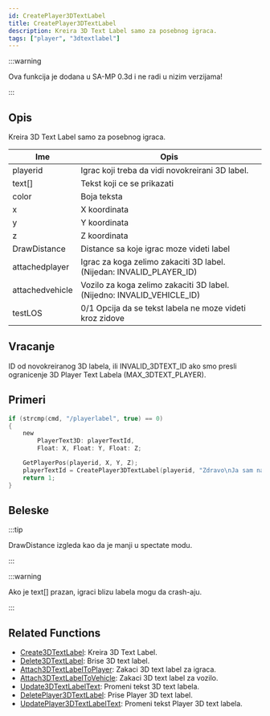 ```yaml
---
id: CreatePlayer3DTextLabel
title: CreatePlayer3DTextLabel
description: Kreira 3D Text Label samo za posebnog igraca.
tags: ["player", "3dtextlabel"]
---
```


:::warning

Ova funkcija je dodana u SA-MP 0.3d i ne radi u nizim verzijama!

:::

## Opis

Kreira 3D Text Label samo za posebnog igraca.

| Ime             | Opis                                                                   |
| --------------- | ---------------------------------------------------------------------- |
| playerid        | Igrac koji treba da vidi novokreirani 3D label.                        |
| text[]          | Tekst koji ce se prikazati                                             |
| color           | Boja teksta                                                            |
| x               | X koordinata                                                           |
| y               | Y koordinata                                                           |
| z               | Z koordinata                                                           |
| DrawDistance    | Distance sa koje igrac moze videti label                               |
| attachedplayer  | Igrac za koga zelimo zakaciti 3D label. (Nijedan: INVALID_PLAYER_ID)   |
| attachedvehicle | Vozilo za koga zelimo zakaciti 3D label. (Nijedno: INVALID_VEHICLE_ID) |
| testLOS         | 0/1 Opcija da se tekst labela ne moze videti kroz zidove               |

## Vracanje

ID od novokreiranog 3D labela, ili INVALID_3DTEXT_ID ako smo presli ogranicenje 3D Player Text Labela (MAX_3DTEXT_PLAYER).

## Primeri

```c
if (strcmp(cmd, "/playerlabel", true) == 0)
{
    new
        PlayerText3D: playerTextId,
        Float: X, Float: Y, Float: Z;

    GetPlayerPos(playerid, X, Y, Z);
    playerTextId = CreatePlayer3DTextLabel(playerid, "Zdravo\nJa sam na tvojoj poziciji!", 0x008080FF, X, Y, Z, 40.0);
    return 1;
}
```

## Beleske

:::tip

DrawDistance izgleda kao da je manji u spectate modu.

:::

:::warning

Ako je text[] prazan, igraci blizu labela mogu da crash-aju.

:::

## Related Functions

- [Create3DTextLabel](Create3DTextLabel.md): Kreira 3D Text Label.
- [Delete3DTextLabel](Delete3DTextLabel.md): Brise 3D text label.
- [Attach3DTextLabelToPlayer](Attach3DTextLabelToPlayer.md): Zakaci 3D text label za igraca.
- [Attach3DTextLabelToVehicle](Attach3DTextLabelToVehicle.md): Zakaci 3D text label za vozilo.
- [Update3DTextLabelText](Update3DTextLabelText.md): Promeni tekst 3D text labela.
- [DeletePlayer3DTextLabel](DeletePlayer3DTextLabel.md): Prise Player 3D text label.
- [UpdatePlayer3DTextLabelText](UpdatePlayer3DTextLabelText.md): Promeni tekst Player 3D text labela.
